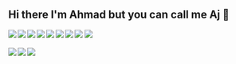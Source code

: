 ## Hi there I'm Ahmad but you can call me Aj 👋

<img  src = "https://github-readme-stats.vercel.app/api?username=aj17i&show_icons=true&theme=tokyonight" />
<img  src = "https://github-readme-stats.vercel.app/api/top-langs/?username=aj17i&layout=compact" />

<img  align="left" src = "https://img.shields.io/badge/Flutter-%2302569B.svg?style=for-the-badge&logo=Flutter&logoColor=white" />
<img align="left" src = "https://img.shields.io/badge/Android%20Studio-3DDC84.svg?style=for-the-badge&logo=android-studio&logoColor=white" />
<img align="left" src = "https://img.shields.io/badge/NetBeansIDE-1B6AC6.svg?style=for-the-badge&logo=apache-netbeans-ide&logoColor=white" />
<img align="left" src = "https://img.shields.io/badge/Visual%20Studio%20Code-0078d7.svg?style=for-the-badge&logo=visual-studio-code&logoColor=white" />
<img align="left" src = "https://img.shields.io/badge/dart-%230175C2.svg?style=for-the-badge&logo=dart&logoColor=white" />
<img align="left" src = "https://img.shields.io/badge/java-%23ED8B00.svg?style=for-the-badge&logo=openjdk&logoColor=white" />
<img align="left" src = "https://img.shields.io/badge/html5-%23E34F26.svg?style=for-the-badge&logo=html5&logoColor=white" /><br/><br/>
<img align="left" src = "https://img.shields.io/badge/css3-%231572B6.svg?style=for-the-badge&logo=css3&logoColor=white" />
<img align="left" src = "https://img.shields.io/badge/javascript-%23323330.svg?style=for-the-badge&logo=javascript&logoColor=%23F7DF1E" />
<img src = "https://img.shields.io/badge/php-%23777BB4.svg?style=for-the-badge&logo=php&logoColor=white" />


